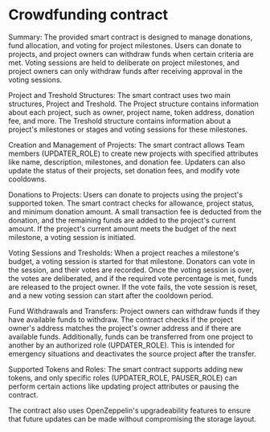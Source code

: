 # Crowdfunding contract

Summary:
The provided smart contract is designed to manage donations, fund allocation, and voting for project milestones. Users can donate to projects, and project owners can withdraw funds when certain criteria are met. Voting sessions are held to deliberate on project milestones, and project owners can only withdraw funds after receiving approval in the voting sessions.

Project and Treshold Structures:
The smart contract uses two main structures, Project and Treshold. The Project structure contains information about each project, such as owner, project name, token address, donation fee, and more. The Treshold structure contains information about a project's milestones or stages and voting sessions for these milestones.

Creation and Management of Projects:
The smart contract allows Team members (UPDATER_ROLE) to create new projects with specified attributes like name, description, milestones, and donation fee. Updaters can also update the status of their projects, set donation fees, and modify vote cooldowns.

Donations to Projects:
Users can donate to projects using the project's supported token. The smart contract checks for allowance, project status, and minimum donation amount. A small transaction fee is deducted from the donation, and the remaining funds are added to the project's current amount. If the project's current amount meets the budget of the next milestone, a voting session is initiated.

Voting Sessions and Tresholds:
When a project reaches a milestone's budget, a voting session is started for that milestone. Donators can vote in the session, and their votes are recorded. Once the voting session is over, the votes are deliberated, and if the required vote percentage is met, funds are released to the project owner. If the vote fails, the vote session is reset, and a new voting session can start after the cooldown period.

Fund Withdrawals and Transfers:
Project owners can withdraw funds if they have available funds to withdraw. The contract checks if the project owner's address matches the project's owner address and if there are available funds. Additionally, funds can be transferred from one project to another by an authorized role (UPDATER_ROLE). This is intended for emergency situations and deactivates the source project after the transfer.

Supported Tokens and Roles:
The smart contract supports adding new tokens, and only specific roles (UPDATER_ROLE, PAUSER_ROLE) can perform certain actions like updating project attributes or pausing the contract. 

The contract also uses OpenZeppelin's upgradeability features to ensure that future updates can be made without compromising the storage layout.
